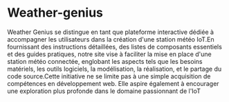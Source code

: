 # Weather-genius
Weather Genius se distingue en tant que plateforme interactive dédiée à accompagner les utilisateurs dans la création d'une station météo IoT.En fournissant des instructions détaillées, des listes de composants essentiels et des guides pratiques, notre site vise à faciliter la mise en place d'une station météo connectée, englobant les aspects tels que les besoins matériels, les outils logiciels, la modélisation, la réalisation, et le partage du code source.Cette initiative ne se limite pas à une simple acquisition de compétences en développement web. Elle aspire également à encourager une exploration plus profonde dans le domaine passionnant de l'IoT

